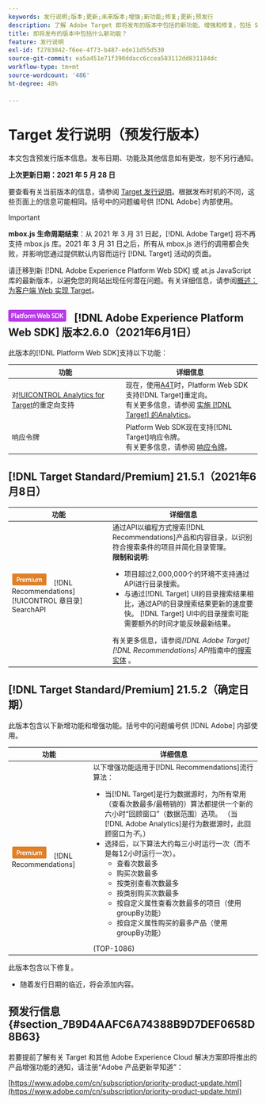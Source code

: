 ```yaml
---
keywords: 发行说明;版本;更新;未来版本;增强;新功能;修复;更新;预发行
description: 了解 Adobe Target 即将发布的版本中包括的新功能、增强和修复，包括 SDK、API 和 JavaScript 库。
title: 即将发布的版本中包括什么新功能？
feature: 发行说明
exl-id: f2783042-f6ee-4f73-b487-ede11d55d530
source-git-commit: ea5a451e71f390ddacc6ccea583112dd831184dc
workflow-type: tm+mt
source-wordcount: '486'
ht-degree: 48%

---
```


# Target 发行说明（预发行版本）

本文包含预发行版本信息。发布日期、功能及其他信息如有更改，恕不另行通知。

**上次更新日期：2021 年 5 月 28 日**

要查看有关当前版本的信息，请参阅 [Target 发行说明](release-notes.md)。根据发布时机的不同，这些页面上的信息可能相同。括号中的问题编号供 [!DNL Adobe] 内部使用。

>[!IMPORTANT]
>
>**mbox.js 生命周期结束**：从 2021 年 3 月 31 日起，[!DNL Adobe Target] 将不再支持 mbox.js 库。2021 年 3 月 31 日之后，所有从 mbox.js 进行的调用都会失败，并影响您通过提供默认内容而运行 [!DNL Target] 活动的页面。
>
>请迁移到新 [!DNL Adobe Experience Platform Web SDK] 或 at.js JavaScript 库的最新版本，以避免您的网站出现任何潜在问题。有关详细信息，请参阅[概述：为客户端 Web 实现 Target](/help/c-implementing-target/c-implementing-target-for-client-side-web/implement-target-for-client-side-web.md)。

## ![Adobe Experience Platform Web SDK](/help/assets/platform.png) [!DNL Adobe Experience Platform Web SDK] 版本2.6.0（2021年6月1日）

此版本的[!DNL Platform Web SDK]支持以下功能：

| 功能 | 详细信息 |
| --- | --- |
| 对[!UICONTROL Analytics for Target](A4T)的重定向支持 | 现在，使用[A4T](/help/c-integrating-target-with-mac/a4t/a4t.md)时，Platform Web SDK支持[!DNL Target]重定向。<br>有关更多信息，请参阅 [实施 [!DNL Target] 的Analytics](/help/c-integrating-target-with-mac/a4t/a4timplementation.md)。 |
| 响应令牌 | Platform Web SDK现在支持[!DNL Target]响应令牌。<br>有关更多信息，请参阅 [响应令牌](/help/administrating-target/response-tokens.md)。 |

## [!DNL Target Standard/Premium] 21.5.1（2021年6月8日）

| 功能 | 详细信息 |
| --- | --- |
| ![Premium徽](/help/assets/premium.png) [!DNL Recommendations] [!UICONTROL 章目录] SearchAPI | 通过API以编程方式搜索[!DNL Recommendations]产品和内容目录，以识别符合搜索条件的项目并简化目录管理。<br>**限制和说明**:<ul><li>项目超过2,000,000个的环境不支持通过API进行目录搜索。</li><li>与通过[!DNL Target] UI的目录搜索结果相比，通过API的目录搜索结果更新的速度要快。 [!DNL Target] UI中的目录搜索可能需要额外的时间才能反映最新结果。</li></ul>有关更多信息，请参阅&#x200B;*[!DNL Adobe Target][!DNL Recommendations] API*&#x200B;指南中的[搜索实体](http://developers.adobetarget.com/api/recommendations/#tag/Searching-Entities) 。 |

## [!DNL Target Standard/Premium] 21.5.2（确定日期）

此版本包含以下新增功能和增强功能。括号中的问题编号供 [!DNL Adobe] 内部使用。

| 功能 | 详细信息 |
| --- | --- |
| ![Premium](/help/assets/premium.png) [!DNL Recommendations] | 以下增强功能适用于[!DNL Recommendations]流行算法：<ul><li>当[!DNL Target]是行为数据源时，为所有常用（查看次数最多/最畅销的）算法都提供一个新的六小时“回顾窗口”（数据范围）选项。 （当[!DNL Adobe Analytics]是行为数据源时，此回顾窗口为&#x200B;*不*。）</li><li>选择后，以下算法大约每三小时运行一次（而不是每12小时运行一次）。<ul><li>查看次数最多</li><li>购买次数最多</li><li>按类别查看次数最多</li><li>按类别购买次数最多</li><li>按自定义属性查看次数最多的项目（使用groupBy功能）</li><li>按自定义属性购买的最多产品（使用groupBy功能）</li></ul></ul>(TOP-1086) |

此版本包含以下修复。

* 随着发行日期的临近，将会添加内容。

## 预发行信息 {#section_7B9D4AAFC6A74388B9D7DEF0658D8B63}

若要提前了解有关 Target 和其他 Adobe Experience Cloud 解决方案即将推出的产品增强功能的通知，请注册“Adobe 产品更新早知道”：

[https://www.adobe.com/cn/subscription/priority-product-update.html](https://www.adobe.com/cn/subscription/priority-product-update.html)

